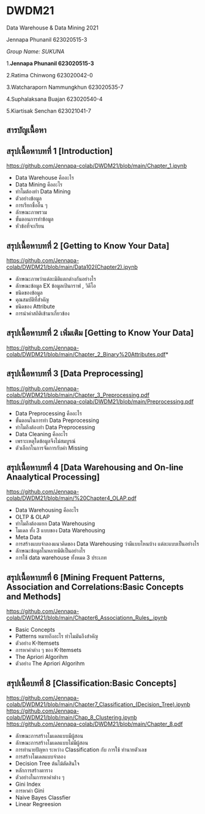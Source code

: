 # DWDM21
Data Warehouse &amp; Data Mining 2021

Jennapa Phunanil 623020515-3

*Group Name: SUKUNA*

1.**Jennapa Phunanil 623020515-3**

2.Ratima Chinwong 623020042-0

3.Watcharaporn Nammungkhun 623020535-7

4.Suphalaksana Buajan 623020540-4

5.Kiartisak Senchan 623021041-7


## **สารบัญเนื้อหา**

## สรุปเนื้อหาบทที่ 1 [Introduction]

https://github.com/Jennapa-colab/DWDM21/blob/main/Chapter_1.ipynb

  * Data Warehouse คืออะไร
  * Data Mining คืออะไร 
  * ทำไมต้องทำ Data Mining
  * ตัวอย่างข้อมูล
  * การเรียกชื่ออื่น ๆ 
  * ลักษณะภาพรวม
  * ขั้นตอนการทำข้อมูล
  * หัวข้อที่จะเรียน
  
## สรุปเนื้อหาบทที่ 2 [Getting to Know Your Data]

 https://github.com/Jennapa-colab/DWDM21/blob/main/Data102(Chapter2).ipynb
  * ลักษณะภาพว่าแต่ละมิติแตกต่างกันอย่างไร
  * ลักษณะข้อมูล EX ข้อมูลเป้นกราฟ , วิดีโอ
  * ชนิดของข้อมูล
  * คุณสมบัติที่สำคัญ
  * ชนิดของ Attribute
  * การนำค่าสถิติเข้ามาเกี่ยวข้อง    
  
  ## สรุปเนื้อหาบทที่ 2 เพิ่มเติม [Getting to Know Your Data]

  https://github.com/Jennapa-colab/DWDM21/blob/main/Chapter_2_Binary%20Attributes.pdf*


##  สรุปเนื้อหาบทที่ 3 [Data Preprocessing]

  https://github.com/Jennapa-colab/DWDM21/blob/main/Chapter_3_Preprocessing.pdf 
  https://github.com/Jennapa-colab/DWDM21/blob/main/Preprocessing.pdf

   * Data Preprocessing คืออะไร
   * ขั้นตอนในการทำ Data Preprocessing
   * ทำไมถึงต้องทำ Data Preprocessing
   * Data Cleaning คืออะไร
   * เพราะเหตุใดข้อมูลจึงไม่สมบูรณ์
   * ตัวเลือกในการจัดการกับค่า Missing


## สรุปเนื้อหาบทที่ 4 [Data Warehousing and On-line Anaalytical Processing] 

https://github.com/Jennapa-colab/DWDM21/blob/main/%20Chapter4_OLAP.pdf

   * Data Warehousing คืออะไร
   * OLTP & OLAP
   * ทำไมถึงต้องแยก Data Warehousing
   * โมเดล ทั้ง 3 แบบของ Data Warehousing
   * Meta Data
   * การสร้างแบบจำลองแนวคิดของ Data Warehousing ว่ามีแบบไหนบ้าง แต่ละแบบเป็นอย่างไร
   * ลักษณะข้อมูลในหลายมิติเป็นอย่างไร
   * การใช้ data warehouse ทั้งหมด 3 ประเภท 
   
## สรุปเนื้อหาบทที่ 6 [Mining Frequent Patterns, Association and Correlations:Basic Concepts and Methods]
   
   https://github.com/Jennapa-colab/DWDM21/blob/main/Chapter6_Associationn_Rules_.ipynb
   
   * Basic Concepts
   * Patterns หมายถึงอะไร ทำไมมันถึงสำคัญ
   * ตัวอย่าง K-Itemsets
   * การหาค่าต่าง ๆ ของ K-Itemsets
   * The Apriori Algorihm
   * ตัวอย่าง The Apriori Algorihm
   
## สรุปเนื้อบทที่ 8 [Classification:Basic Concepts]

 https://github.com/Jennapa-colab/DWDM21/blob/main/Chapter7_Classification_(Decision_Tree).ipynb
 https://github.com/Jennapa-colab/DWDM21/blob/main/Chap_8_Clustering.ipynb
 https://github.com/Jennapa-colab/DWDM21/blob/main/Chapter_8.pdf

   * ลักษณะการสร้างโมเดลแบบมีผู้สอน 
   * ลักษณะการสร้างโมเดลแบบไม่มีผู้สอน
   * การทำนายปัญหา ระหว่าง Classification กับ การใช้ ทำนายตัวเลข
   * การสร้างโมเดลแบบจำลอง
   * Decision Tree ต้นไม้ตัดสินใจ
   * หลักการสร้างตาราง
   * ตัวอย่างในการหาค่าต่าง ๆ 
   * Gini Index
   * การหาค่า Gini
   * Naive Bayes Classfier 
   * Linear Regreesion 
  



